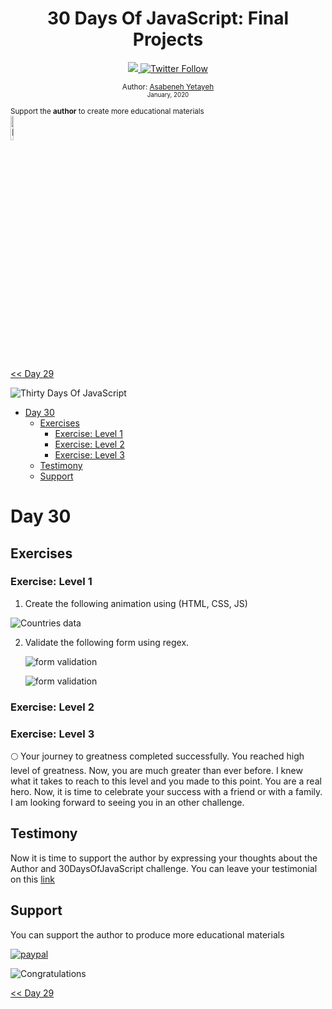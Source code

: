 <div align="center">
  <h1> 30 Days Of JavaScript: Final Projects</h1>
  <a class="header-badge" target="_blank" href="https://www.linkedin.com/in/asabeneh/">
  <img src="https://img.shields.io/badge/style--5eba00.svg?label=LinkedIn&logo=linkedin&style=social">
  </a>
  <a class="header-badge" target="_blank" href="https://twitter.com/Asabeneh">
  <img alt="Twitter Follow" src="https://img.shields.io/twitter/follow/asabeneh?style=social">
  </a>

<sub>Author:
<a href="https://www.linkedin.com/in/asabeneh/" target="_blank">Asabeneh
Yetayeh</a><br> <small> January, 2020</small> </sub>

</div>
</div>

<div>

</div>

<div>
<small>Support the <strong>author</strong> to create more educational materials</small> <br />  
<a href = "https://www.paypal.me/asabeneh"><img src='./../images/paypal_lg.png' alt='Paypal Logo' style="width:10%"/></a>
</div>

[<< Day 29](../29_Day_Mini_project_animating_characters/29_day_mini_project_animating_characters.md)

![Thirty Days Of JavaScript](../images/banners/day_1_30.png)

-   [Day 30](#day-30)
    -   [Exercises](#exercises)
        -   [Exercise: Level 1](#exercise-level-1)
        -   [Exercise: Level 2](#exercise-level-2)
        -   [Exercise: Level 3](#exercise-level-3)
    -   [Testimony](#testimony)
    -   [Support](#support)

# Day 30

## Exercises

### Exercise: Level 1

1. Create the following animation using (HTML, CSS, JS)

![Countries data](./../images/projects/dom_mini_project_countries_object_day_10.1.gif)

2. Validate the following form using regex.

    ![form validation](./../images/projects/dom_mini_project_form_validation_day_10.2.1.png)

    ![form validation](./../images/projects/dom_mini_project_form_validation_day_10.2.png)

### Exercise: Level 2

### Exercise: Level 3

🌕 Your journey to greatness completed successfully. You reached high level of
greatness. Now, you are much greater than ever before. I knew what it takes to
reach to this level and you made to this point. You are a real hero. Now, it is
time to celebrate your success with a friend or with a family. I am looking
forward to seeing you in an other challenge.

## Testimony

Now it is time to support the author by expressing your thoughts about the
Author and 30DaysOfJavaScript challenge. You can leave your testimonial on this
[link](https://testimonial-vdzd.onrender.com//)

## Support

You can support the author to produce more educational materials

[![paypal](../images/paypal_lg.png)](https://www.paypal.me/asabeneh)

![Congratulations](./../images/projects/congratulations.gif)

[<< Day 29](../29_Day_Mini_project_animating_characters/29_day_mini_project_animating_characters.md)

